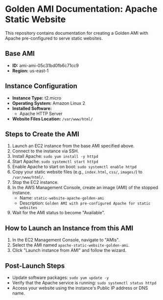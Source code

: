 # Golden AMI Documentation: Apache Static Website

This repository contains documentation for creating a Golden AMI with Apache pre-configured to serve static websites.

## Base AMI

* **ID:** ami-ami-05c31bd0fb6c71cc9
* **Region:** us-east-1 

## Instance Configuration

* **Instance Type:** t2.micro
* **Operating System:** Amazon Linux 2
* **Installed Software:**
    * Apache HTTP Server 
* **Website Files Location:** `/var/www/html/`

## Steps to Create the AMI

1.  Launch an EC2 instance from the base AMI specified above.
2.  Connect to the instance via SSH.
3.  Install Apache: `sudo yum install -y httpd`
4.  Start Apache: `sudo systemctl start httpd`
5.  Enable Apache to start on boot: `sudo systemctl enable httpd`
6.  Copy your static website files (e.g., `index.html`, `css/`, `images/`) to `/var/www/html/`.
7.  Stop the EC2 instance.
8.  In the AWS Management Console, create an image (AMI) of the stopped instance.
    * Name: `static-website-apache-golden-ami`
    * Description: `Golden AMI with pre-configured Apache for static websites`
9. Wait for the AMI status to become "Available".

## How to Launch an Instance from this AMI

1.  In the EC2 Management Console, navigate to "AMIs".
2.  Select the AMI named `apache-static-website-golden-ami`.
3.  Click "Launch instance from AMI" and follow the wizard.

## Post-Launch Steps

* Update software packages: `sudo yum update -y`
* Verify that the Apache service is running: `sudo systemctl status httpd`
* Access your website using the instance's Public IP address or DNS name.

